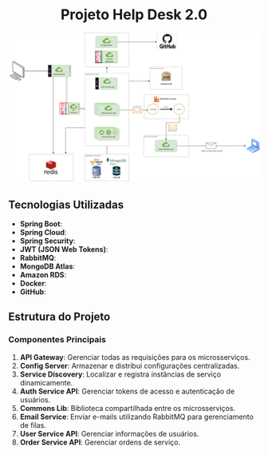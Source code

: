 <div>
<h1 align="center"> Projeto Help Desk 2.0</h1>
	
</div>

<p align="center">
  <img width="908" alt="image" src="https://github.com/carloscazelattojr/helpdesk2/blob/main/docs/project.png">


## Tecnologias Utilizadas

- **Spring Boot**: 
- **Spring Cloud**:
- **Spring Security**:  
- **JWT (JSON Web Tokens)**:  
- **RabbitMQ**:  
- **MongoDB Atlas**:  
- **Amazon RDS**:  
- **Docker**:  
- **GitHub**:  

## Estrutura do Projeto

### Componentes Principais

1. **API Gateway**: Gerenciar todas as requisições para os microsserviços.
2. **Config Server**: Armazenar e distribui configurações centralizadas.
3. **Service Discovery**: Localizar e registra instâncias de serviço dinamicamente.
4. **Auth Service API**: Gerenciar tokens de acesso e autenticação de usuários.
5. **Commons Lib**: Biblioteca compartilhada entre os microsserviços.
6. **Email Service**: Enviar e-mails utilizando RabbitMQ para gerenciamento de filas.
7. **User Service API**: Gerenciar informações de usuários.
8. **Order Service API**: Gerenciar ordens de serviço.
 